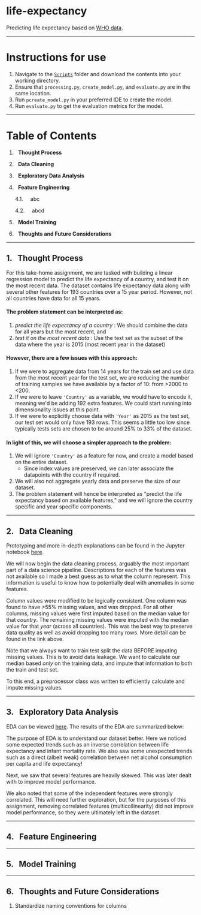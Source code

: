 # life-expectancy
Predicting life expectancy based on [WHO data](https://www.kaggle.com/datasets/kumarajarshi/life-expectancy-who).

---

# Instructions for use

1. Navigate to the [`Scripts`](https://github.com/s-mushnoori/life-expectancy/tree/main/Scripts) folder and download the contents into your working directory. 
2. Ensure that `processing.py`, `create_model.py`, and `evaluate.py` are in the same location.
3. Run `pcreate_model.py` in your preferred IDE to create the model.
4. Run `evaluate.py` to get the evaluation metrics for the model. 

---

# Table of Contents
1. &nbsp; **Thought Process**

2. &nbsp; **Data Cleaning**

3. &nbsp; **Exploratory Data Analysis**

4. &nbsp; **Feature Engineering**
  
    4.1. &nbsp;&nbsp;&nbsp; abc
    
    4.2. &nbsp;&nbsp;&nbsp; abcd

5. &nbsp; **Model Training**

6. &nbsp; **Thoughts and Future Considerations**

---
## 1. &nbsp; Thought Process
For this take-home assignment, we are tasked with building a linear regression model to predict the life expectancy of a country, and test it on the most recent data. The dataset contains life expectancy data along with several other features for 193 countries over a 15 year period. However, not all countries have data for all 15 years. 

#### The problem statement can be interpreted as:
1. _predict the life expectancy of a country_ : We should combine the data for all years but the most recent, and
2. _test it on the most recent data_ : Use the test set as the subset of the data where the year is 2015 (most recent year in the dataset)

#### However, there are a few issues with this approach:
1. If we were to aggregate data from 14 years for the train set and use data from the most recent year for the test set, we are reducing the number of training samples we have available by  a factor of 10: from >2000 to <200.
2. If we were to leave `'Country'` as a variable, we would have to encode it, meaning we'd be adding 192 extra features. We could start running into dimensionality issues at this point.
3. If we were to explicitly choose data with `'Year'` as 2015 as the test set, our test set would only have 193 rows. This seems a little too low since typically tests sets are chosen to be around 25% to 33% of the dataset.

#### In light of this, we will choose a simpler approach to the problem:
1. We will ignore `'Country'` as a feature for now, and create a model based on the entire dataset. 
    - Since index values are preserved, we can later associate the datapoints with the country if required.
2. We will also not aggregate yearly data and preserve the size of our dataset. 
3. The problem statement will hence be interpreted as "predict the life expectancy based on available features," and we will ignore the country specific and year specific components. 


---
## 2. &nbsp; Data Cleaning
Prototyping and more in-depth explanations can be found in the Jupyter notebook [here](https://github.com/s-mushnoori/life-expectancy/blob/main/Notebooks/1_cleaning.ipynb).

We will now begin the data cleaning process, arguably the most important part of a data science pipeline. Descriptions for each of the features was not available so I made a best guess as to what the column represent. This information is useful to know how to potentially deal with anomalies in some features. 

Column values were modified to be logically consistent. One column was found to have >55% missing values, and was dropped. For all other columns, missing values were first imputed based on the median value for that _country_. The remaining missing values were imputed with the median value for that _year_ (across all countries). This was the best way to preserve data quality as well as avoid dropping too many rows. More detail can be found in the link above. 

Note that we always want to train test split the data BEFORE imputing missing values. This is to avoid data leakage. We want to calculate our median based _only_ on the training data, and impute that information to both the train and test set. 

To this end, a preprocessor class was written to efficiently calculate and impute missing values. 

---
## 3. &nbsp; Exploratory Data Analysis
EDA can be viewed [here](https://github.com/s-mushnoori/life-expectancy/blob/main/Notebooks/2_EDA.ipynb). The results of the EDA are summarized below:

The purpose of EDA is to understand our dataset better. Here we noticed some expected trends such as an inverse correlation between life expectancy and infant mortality rate. 
We also saw some unexpected trends such as a direct (albeit weak) correlation between net alcohol consumption per capita and life expectancy!

Next, we saw that several features are heavily skewed. This was later dealt with to improve model performance. 

We also noted that some of the independent features were strongly correlated. This will need further exploration, but for the purposes of this assignment, removing correlated features (multicollinearity) did not improve model performance, so they were ultimately left in the dataset. 

---
## 4. &nbsp; Feature Engineering


---
## 5. &nbsp; Model Training


---
## 6. &nbsp; Thoughts and Future Considerations
1. Standardize naming conventions for columns
